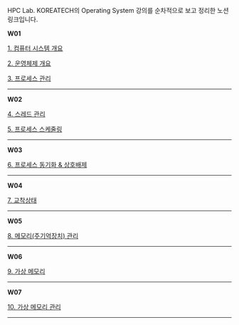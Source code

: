 HPC Lab. KOREATECH의 Operating System 강의를 순차적으로 보고 정리한 노션 링크입니다.

**W01**

[1. 컴퓨터 시스템 개요](https://jinugi.notion.site/1-6501f3b948e44e83951e19f81c50798b)

[2. 운영체제 개요](https://jinugi.notion.site/2-2d1aa82714e0400ba6a8ecbe12e6bb60)

[3. 프로세스 관리](https://jinugi.notion.site/3-72f14fd5ecb84e5ea1d9c51ff470c20c)

---

**W02**

[4. 스레드 관리](https://jinugi.notion.site/4-7a5655ec93d34420b1af8f9c94699b0c)

[5. 프로세스 스케줄링](https://jinugi.notion.site/5-6d7983423a5944bf816fd28b45eff7a0)

---

**W03**

[6. 프로세스 동기화 & 상호배제](https://jinugi.notion.site/6-5c5b3ab9fee64979b00cf120b82593c3)

---

**W04**

[7. 교착상태](https://jinugi.notion.site/7-bf44d2bda5e840b2a8b76e0274f537d2)

---

**W05**

[8. 메모리(주기억장치) 관리](https://jinugi.notion.site/8-3ed1f3c0700747d1a13608bbe6652a32)

---

**W06**

[9. 가상 메모리](https://jinugi.notion.site/9-5fab1b7c9ac44a40bb14f07a6f69fb4e)

---

**W07**

[10. 가상 메모리 관리](https://jinugi.notion.site/10-5ee1700276b544399af88d1c53857146)

---
